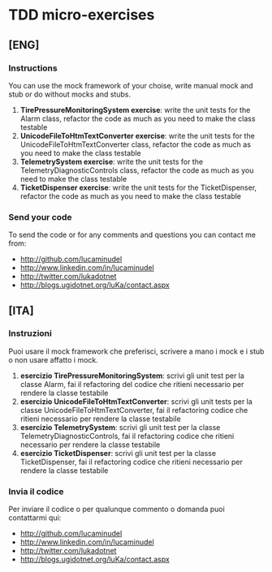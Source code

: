 # TDD micro-exercises

## [ENG]

### Instructions

You can use the mock framework of your choise, write manual mock and stub or do without mocks and stubs.

1. **TirePressureMonitoringSystem exercise**:  write the unit tests for the Alarm class, refactor the code as much as you need to make the class testable
1. **UnicodeFileToHtmTextConverter exercise**: write the unit tests for the UnicodeFileToHtmTextConverter class, refactor the code as much as you need to make the class testable
1. **TelemetrySystem exercise**: write the unit tests for the TelemetryDiagnosticControls class, refactor the code as much as you need to make the class testable
1. **TicketDispenser exercise**: write the unit tests for the TicketDispenser, refactor the code as much as you need to make the class testable

### Send your code

To send the code or for any comments and questions you can contact me from:

-  http://github.com/lucaminudel 
-  http://www.linkedin.com/in/lucaminudel 
-  http://twitter.com/lukadotnet 
-  http://blogs.ugidotnet.org/luKa/contact.aspx 




## [ITA]



### Instruzioni

Puoi usare il mock framework che preferisci, scrivere a mano i mock e i stub o non usare affatto i mock.

1. **esercizio TirePressureMonitoringSystem**: scrivi gli unit test per la classe Alarm, fai il refactoring del codice che ritieni necessario per rendere la classe testabile
1. **esercizio UnicodeFileToHtmTextConverter**: scrivi gli unit tests per la classe UnicodeFileToHtmTextConverter, fai il refactoring codice che ritieni necessario per rendere la classe testabile
1. **esercizio TelemetrySystem**: scrivi gli unit test per la classe TelemetryDiagnosticControls, fai il refactoring codice che ritieni necessario per rendere la classe testabile
1. **esercizio TicketDispenser**: scrivi gli unit test per la classe TicketDispenser, fai il refactoring codice che ritieni necessario per rendere la classe testabile

  
### Invia il codice
  
Per inviare il codice o per qualunque commento o domanda puoi contattarmi qui:

-  http://github.com/lucaminudel 
-  http://www.linkedin.com/in/lucaminudel 
-  http://twitter.com/lukadotnet 
-  http://blogs.ugidotnet.org/luKa/contact.aspx 


